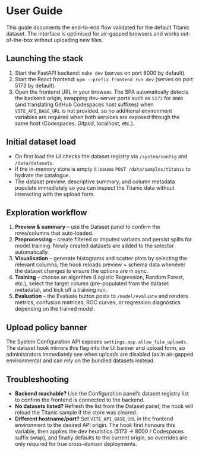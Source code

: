 # User Guide

This guide documents the end-to-end flow validated for the default Titanic dataset. The interface is optimised for air-gapped browsers and works out-of-the-box without uploading new files.

## Launching the stack

1. Start the FastAPI backend: `make dev` (serves on port 8000 by default).
2. Start the React frontend: `npm --prefix frontend run dev` (serves on port 5173 by default).
3. Open the frontend URL in your browser. The SPA automatically detects the backend origin, swapping dev-server ports such as `5173` for `8000` (and translating GitHub Codespaces host suffixes) when `VITE_API_BASE_URL` is not provided, so no additional environment variables are required when both services are exposed through the same host (Codespaces, Gitpod, localhost, etc.).

## Initial dataset load

- On first load the UI checks the dataset registry via `/system/config` and `/data/datasets`.
- If the in-memory store is empty it issues `POST /data/samples/titanic` to hydrate the catalogue.
- The dataset preview, descriptive summary, and column metadata populate immediately so you can inspect the Titanic data without interacting with the upload form.

## Exploration workflow

1. **Preview & summary** – use the Dataset panel to confirm the rows/columns that auto-loaded.
2. **Preprocessing** – create filtered or imputed variants and persist splits for model training. Newly created datasets are added to the selector automatically.
3. **Visualisation** – generate histograms and scatter plots by selecting the relevant columns; the hook reloads preview + schema data whenever the dataset changes to ensure the options are in sync.
4. **Training** – choose an algorithm (Logistic Regression, Random Forest, etc.), select the target column (pre-populated from the dataset metadata), and kick off a training run.
5. **Evaluation** – the Evaluate button posts to `/model/evaluate` and renders metrics, confusion matrices, ROC curves, or regression diagnostics depending on the trained model.

## Upload policy banner

The System Configuration API exposes `settings.app.allow_file_uploads`. The dataset hook mirrors this flag into the UI banner and upload form, so administrators immediately see when uploads are disabled (as in air-gapped environments) and can rely on the bundled datasets instead.

## Troubleshooting

- **Backend reachable?** Use the Configuration panel’s dataset registry list to confirm the frontend is connected to the backend.
- **No datasets listed?** Refresh the list from the Dataset panel; the hook will reload the Titanic sample if the store was cleared.
- **Different hostname/port?** Set `VITE_API_BASE_URL` in the frontend environment to the desired API origin. The hook first honours this variable, then applies the dev heuristics (5173 → 8000 / Codespaces suffix swap), and finally defaults to the current origin, so overrides are only required for true cross-domain deployments.
